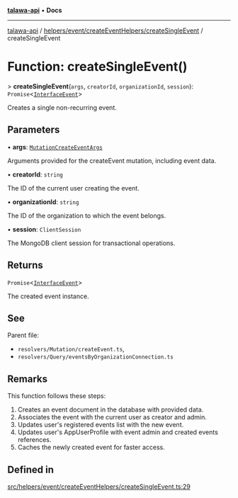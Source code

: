 [**talawa-api**](../../../../../README.md) • **Docs**

***

[talawa-api](../../../../../modules.md) / [helpers/event/createEventHelpers/createSingleEvent](../README.md) / createSingleEvent

# Function: createSingleEvent()

\> **createSingleEvent**(`args`, `creatorId`, `organizationId`, `session`): `Promise`\<[`InterfaceEvent`](../../../../../models/Event/interfaces/InterfaceEvent.md)\>

Creates a single non-recurring event.

## Parameters

• **args**: [`MutationCreateEventArgs`](../../../../../types/generatedGraphQLTypes/type-aliases/MutationCreateEventArgs.md)

Arguments provided for the createEvent mutation, including event data.

• **creatorId**: `string`

The ID of the current user creating the event.

• **organizationId**: `string`

The ID of the organization to which the event belongs.

• **session**: `ClientSession`

The MongoDB client session for transactional operations.

## Returns

`Promise`\<[`InterfaceEvent`](../../../../../models/Event/interfaces/InterfaceEvent.md)\>

The created event instance.

## See

Parent file:
- `resolvers/Mutation/createEvent.ts`,
- `resolvers/Query/eventsByOrganizationConnection.ts`

## Remarks

This function follows these steps:
1. Creates an event document in the database with provided data.
2. Associates the event with the current user as creator and admin.
3. Updates user's registered events list with the new event.
4. Updates user's AppUserProfile with event admin and created events references.
5. Caches the newly created event for faster access.

## Defined in

[src/helpers/event/createEventHelpers/createSingleEvent.ts:29](https://github.com/PalisadoesFoundation/talawa-api/blob/60937520d7a29ccf883a9c6a7c2d186bae92a81b/src/helpers/event/createEventHelpers/createSingleEvent.ts#L29)
